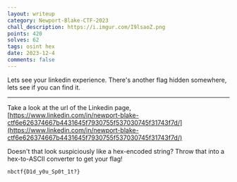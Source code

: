 ```yaml
---
layout: writeup
category: Newport-Blake-CTF-2023
chall_description: https://i.imgur.com/I9lsaoZ.png
points: 420
solves: 62
tags: osint hex
date: 2023-12-4
comments: false
---
```


Lets see your linkedin experience. There's another flag hidden somewhere, lets see if you can find it.  

---

Take a look at the url of the Linkedin page, [https://www.linkedin.com/in/newport-blake-ctf6e626374667b4431645f7930755f537030745f31743f7d/](https://www.linkedin.com/in/newport-blake-ctf6e626374667b4431645f7930755f537030745f31743f7d/)  

Doesn't that look suspiciously like a hex-encoded string? Throw that into a hex-to-ASCII converter to get your flag!  

    nbctf{D1d_y0u_Sp0t_1t?}